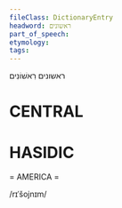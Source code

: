 ```yaml
---
fileClass: DictionaryEntry
headword: ראשונים
part_of_speech: 
etymology: 
tags: 
---
```

ראשונים
רִאשׁוֹנִים

CENTRAL
========

HASIDIC
=======
= AMERICA = 

/rɪˈšojnɪm/ 